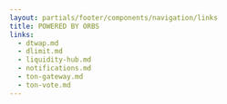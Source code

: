 ```yaml
---
layout: partials/footer/components/navigation/links
title: POWERED BY ORBS
links:
  - dtwap.md
  - dlimit.md
  - liquidity-hub.md
  - notifications.md
  - ton-gateway.md
  - ton-vote.md
---
```

